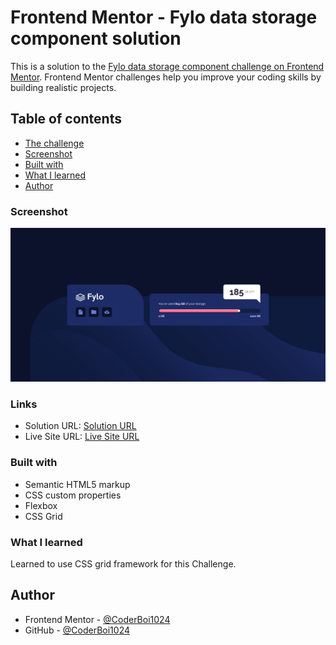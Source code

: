 # Frontend Mentor - Fylo data storage component solution

This is a solution to the [Fylo data storage component challenge on Frontend Mentor](https://www.frontendmentor.io/challenges/fylo-data-storage-component-1dZPRbV5n). Frontend Mentor challenges help you improve your coding skills by building realistic projects.  

## Table of contents

- [The challenge](#the-challenge)
- [Screenshot](#screenshot)
- [Built with](#built-with)
- [What I learned](#what-i-learned)
- [Author](#author)

### Screenshot

![](./design/DesktopScreenshot.jpg)

### Links

- Solution URL: [Solution URL](https://github.com/CodingLife1024/Fylo-data-storage-component)
- Live Site URL: [Live Site URL](https://codinglife1024.github.io/Fylo-data-storage-component/)

### Built with

- Semantic HTML5 markup
- CSS custom properties
- Flexbox
- CSS Grid

### What I learned

Learned to use CSS grid framework for this Challenge.

## Author

- Frontend Mentor - [@CoderBoi1024](https://www.frontendmentor.io/profile/CoderBoi1024)
- GitHub - [@CoderBoi1024](https://github.com/CoderBoi1024)